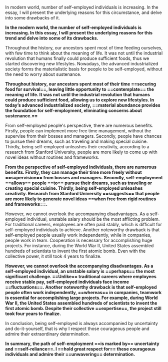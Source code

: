 In modern world, number of self-employed individuals is increasing. In the essay, I will present the underlying reasons for this circumstance, and delve into some drawbacks of it.

**In the modern world, the number of self-employed individuals is increasing. In this essay, I will present the underlying reasons for this trend and delve into some of its drawbacks.**

Throughout ~~the~~ history, our ancestors spent most of time feeding ourselves, with few time to think about the meaning of life. It was not until the industrial revolution that humans finally could produce sufficient foods, thus we started discovering new lifestyles. Nowadays, the advanced industrialized society forms the materialistic basis for people to be self-employed, without the need to worry about sustenance.

**Throughout history, our ancestors spent most of their time ==securing food for survival==, leaving little opportunity to ==contemplate== the meaning of life. It was not until the industrial revolution that humans could produce sufficient food, allowing us to explore new lifestyles. In today’s advanced industrialized society, ==material abundance provides the foundation for self-employment, eliminating concerns about sustenance.==**

From self-employed people's perspective, there are numerous benefits. Firstly, people can implement more free time management, without the supervise from their bosses and managers. Secondly, people have chances to pursue their dreams, such as traveling and making special cuisine. Thirdly, being self-employed unleashes their creativity, according to a research from Stanford University, people are more likely to come up with novel ideas without routines and frameworks.

**From the perspective of self-employed individuals, there are numerous benefits. Firstly, they can manage their time more freely without ==supervision== from bosses and managers. Secondly, self-employment ==allows== people ==to== pursue their dreams, such as traveling or creating special cuisine. Thirdly, being self-employed unleashes creativity. Research from Stanford University ==suggests== that people are more likely to generate novel ideas ==when free from rigid routines and frameworks==.**

However, we cannot overlook the accompanying disadvantages. As a self-employed individual, unstable salary should be the most afflicting problem. For traditional careers, employees are often paid stably, which is difficult for self-employed individuals to achieve. Another noteworthy drawback is that self-employed people usually work independently, while in companies, people work in team. Cooperation is necessary for accomplishing huge projects. For instance, during the World War II, United States assembled hundreds of scientists to invent the first atomic bomb. Even with the collective power, it still took 4 years to finalize.

**However, we cannot overlook the accompanying disadvantages. As a self-employed individual, an unstable salary is ==perhaps== the most significant challenge. ==Unlike== traditional careers where employees receive stable pay, self-employed individuals face income ==fluctuations==. Another noteworthy drawback is that self-employed people often work independently, ==whereas== in companies, teamwork is essential for accomplishing large projects. For example, during World War II, the United States assembled hundreds of scientists to invent the first atomic bomb. Despite their collective ==expertise==, the project still took four years to finalize.**

In conclusion, being self-employed is always accompanied by uncertainty and do-it-yourself, that is why I respect those courageous people and admire their extraordinary determination.

**In summary, the path of self-employment ==is marked by== uncertainty and ==self-reliance==. I ==hold great respect for== these courageous individuals and admire their ==unwavering== determination.**
